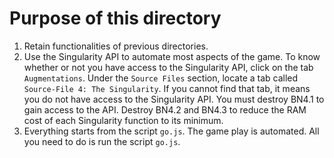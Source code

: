 # Purpose of this directory
1. Retain functionalities of previous directories.
1. Use the Singularity API to automate most aspects of the game.  To know
   whether or not you have access to the Singularity API, click on the tab
   `Augmentations`.  Under the `Source Files` section, locate a tab called
   `Source-File 4: The Singularity`.  If you cannot find that tab, it means you
   do not have access to the Singularity API.  You must destroy BN4.1 to gain
   access to the API.  Destroy BN4.2 and BN4.3 to reduce the RAM cost of each
   Singularity function to its minimum.
1. Everything starts from the script `go.js`.  The game play is automated.
   All you need to do is run the script `go.js`.

